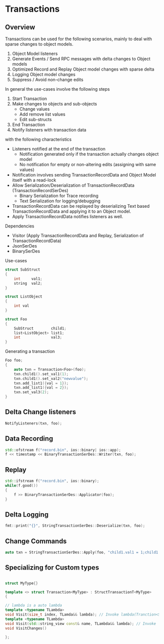 # Transactions

## Overview

Transactions can be used for the following scenarios, mainly to deal with sparse changes to object models.

1. Object Model listeners
2. Generate Events / Send RPC messages with delta changes to Object models
3. Optimized Record and Replay Object model changes with sparse delta
4. Logging Object model changes
5. Suppress / Avoid non-change edits

In general the use-cases involve the following steps

1. Start Transaction
2. Make changes to objects and sub-objects
   - Change values
   - Add remove list values
   - Edit sub-structs
3. End Transaction
4. Notify listeners with transaction data

with the following characteristics

- Listeners notified at the end of the transaction
  - Notification generated only if the transaction actually changes object model
  - No notification for empty or non-altering edits (assigning with same values)
- Notification involves sending TransactionRecordData and Object Model itself with a read-lock
- Allow Serialization/Deserialization of TransactionRecordData (TransactionRecordSerDes)
  - Binary Serialization for Trace recording
  - Text Serialization for logging/debugging
- TransactionRecordData can be replayed by deserializing Text based TransactionRecordData and applying it to an Object
  model.
- Apply TransactionRecordData notifies listeners as well.

Dependencies

- Visitor (Apply TransactionRecordData and Replay, Serialization of TransactionRecordData)
- JsonSerDes
- BinarySerDes

Use-cases

```c++
struct SubStruct
{
    int     val1;
    string  val2;
}

struct ListObject
{
    int val
}

struct Foo
{
    SubStruct        child1;
    list<ListObject> list1;
    int              val3;
}
```

Generating a transaction

```c++
Foo foo;
{
    auto txn = Transaction<Foo>(foo);
    txn.child1().set_val1(1);
    txn.child1().set_val2("newvalue");
    txn.add_list1({val = 1});
    txn.add_list1({val = 2});
    txn.set_val3(2);
}
```

## Delta Change listeners

```c++
NotifyListeners(txn, foo);
```

## Data Recording

```c++
std::ofstream f("record.bin", ios::binary| ios::app);
f << timestamp << BinaryTransactionSerDes::Writer(txn, foo);
```

## Replay

```c++
std::ifstream f("record.bin", ios::binary);
while(f.good())
{
    f >> BinaryTransactionSerDes::Applicator(foo);
}
```

## Delta Logging

```c++
fmt::print("{}", StringTransactionSerDes::Deserialize(txn, foo);
```

## Change Commands

```c++
auto txn = StringTransactionSerDes::Apply(foo, "child1.val1 = 1;child1.val2 = \"newvalue\";child1.list1:add[0] = {val: 1}; child1.list1:add[0]= {val: 2};val3 = 2");
```

## Specializing for Custom types

```C++

struct MyType{}

template <> struct Transaction<MyType> : StructTransactionT<MyType>
{

// lambda is a auto lambda
template <typename TLambda>
void Visit(size_t index, TLamda&& lambda); // Invoke lambda(Tranction<SubType>) based on given index
template <typename TLambda>
void Visit(std::string_view const& name, TLambda&& lambda); // Invoke  lambda(Tranction<SubType>) based on given name
void VisitChanges()

};


```
